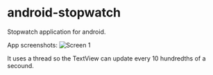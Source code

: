 android-stopwatch
=================

Stopwatch application for android. 

App screenshots:
![Screen 1](http://i.imgur.com/kmknjTL.png?)

It uses a thread so the TextView can update every 10 hundredths of a secound.
